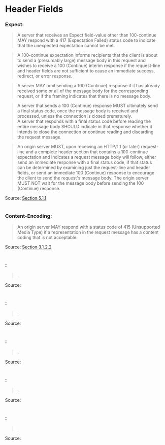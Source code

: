 # Header Fields
### Expect:
> A server that receives an Expect field-value other than 100-continue MAY respond with a 417 (Expectation Failed) status code to indicate that the unexpected expectation cannot be met.

> A 100-continue expectation informs recipients that the client is about to send a (presumably large) message body in this request and wishes to receive a 100 (Continue) interim response if the request-line and header fields are not sufficient to cause an immediate success, redirect, or error response.

> A server MAY omit sending a 100 (Continue) response if it has already received some or all of the message body for the corresponding request, or if the framing indicates that there is no message body.

> A server that sends a 100 (Continue) response MUST ultimately send a final status code, once the message body is received and processed, unless the connection is closed prematurely.  
A server that responds with a final status code before reading the entire message body SHOULD indicate in that response whether it intends to close the connection or continue reading and discarding the request message.

> An origin server MUST, upon receiving an HTTP/1.1 (or later) request-line and a complete header section that contains a 100-continue expectation and indicates a request message body will follow, either send an immediate response with a final status code, if that status can be determined by examining just the request-line and header fields, or send an immediate 100 (Continue) response to encourage the client to send the request's message body.  The origin server MUST NOT wait for the message body before sending the 100 (Continue) response.

Source:
[Section 5.1.1](https://datatracker.ietf.org/doc/html/rfc7231#section-5.1.1)
<br/><br/>

### Content-Encoding:
>  An origin server MAY respond with a status code of 415 (Unsupported Media Type) if a representation in the request message has a content coding that is not acceptable.  

Source:
[Section 3.1.2.2](https://datatracker.ietf.org/doc/html/rfc7231#section-3.1.2.2)
<br/><br/>

### :
>  .  

Source:
[]()
<br/><br/>

### :
>  .  

Source:
[]()
<br/><br/>

### :
>  .  

Source:
[]()
<br/><br/>

### :
>  .  

Source:
[]()
<br/><br/>

### :
>  .  

Source:
[]()
<br/><br/>